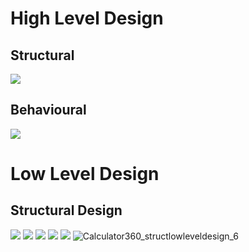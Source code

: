 # High Level Design
## Structural
![](highleveldesignstructural.png)

## Behavioural
![](https://github.com/thomasathul/SDLC_21_Calculator360/blob/main/2_Design/Calculator360_highlevelDesign.jpeg)

# Low Level Design
## Structural Design
![](Calculator360_structlowleveldesign_1math.png)
![](Calculator360_structlowleveldesign_2.png)
![](Calculator360_structlowleveldesign_3electronics.png)
![](Calculator360_structlowleveldesign_4.png)
![](Calculator360_structlowleveldesign_5.png)
![Calculator360_structlowleveldesign_6](https://user-images.githubusercontent.com/35807847/130327096-4d0330ad-fdd3-4ed0-85a4-36a0ac8ce458.png)
